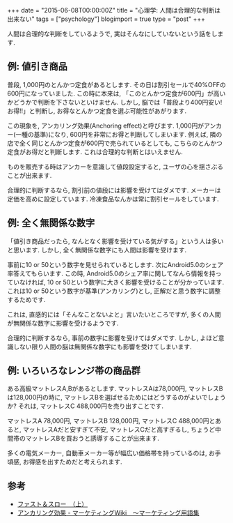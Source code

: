 +++
date = "2015-06-08T00:00:00Z"
title = "心理学: 人間は合理的な判断は出来ない"
tags = ["psychology"]
blogimport = true
type = "post"
+++

人間は合理的な判断をしているようで, 実はそんなにしていないという話をします.


## 例: 値引き商品

普段, 1,000円のとんかつ定食があるとします. その日は割引セールで40%OFFの600円になっていました.
この時に本来は, 「このとんかつ定食が600円」が高いかどうかで判断を下さないといけません.
しかし, 脳では「普段より400円安い!お得!!」と判断し, お得なとんかつ定食を選ぶ可能性があがります.

この現象を, アンカリング効果(Anchoring effect)と呼びます. 1,000円がアンカー(一種の基準)になり,
600円を非常にお得と判断してしまいます. 例えば, 隣の店で全く同じとんかつ定食が600円で売られているとしても,
こちらのとんかつ定食がお得だと判断します. これは合理的な判断とはいえません.

ものを販売する時はアンカーを意識して値段設定すると, ユーザの心を揺さぶることが出来ます.

合理的に判断するなら, 割引前の値段には影響を受けてはダメです. メーカーは定価を高めに設定しています. 冷凍食品なんかは常に割引セールをしています.


## 例: 全く無関係な数字

「値引き商品だったら, なんとなく影響を受けている気がする」という人は多いと思います. しかし, 全く無関係な数字にも人間は影響を受けます.

事前に10 or 50という数字を見せられているとします. 次にAndroid5.0のシェア率答えてもらいます. この時, Android5.0のシェア率に関してなんら情報を持っていなければ,
10 or 50という数字に大きく影響を受けることが分かっています. これは10 or 50という数字が基準(アンカリング)とし, 正解だと思う数字に調整するためです.

これは, 直感的には「そんなことないよと」言いたいところですが, 多くの人間が無関係な数字に影響を受けるようです.

合理的に判断するなら, 事前の数字に影響を受けてはダメです. しかし, よほど意識しない限り人間の脳は無関係な数字にも影響を受けてしまいます.


## 例: いろいろなレンジ帯の商品群

ある高級マットレスA,Bがあるとします. マットレスAは78,000円, マットレスBは128,000円の時に, マットレスBを選ばせるためにはどうするのがよいでしょうか?
それは, マットレスC 488,000円を売り出すことです.

マットレスA 78,000円, マットレスB 128,000円, マットレスC 488,000円とあると,
マットレスAだと安すぎて不安, マットレスCだと高すぎるし, ちょうど中間帯のマットレスBを買おうと誘導することが出来ます.

多くの電気メーカー, 自動車メーカー等が幅広い価格帯を持っているのは, お手頃感, お得感を出すためだと考えられます.


## 参考

- <a href="http://www.amazon.co.jp/gp/product/B00ARDNMEQ/ref=as_li_tf_tl?ie=UTF8&camp=247&creative=1211&creativeASIN=B00ARDNMEQ&linkCode=as2&tag=satoshunblog-22">ファスト＆スロー　（上）</a><img src="http://ir-jp.amazon-adsystem.com/e/ir?t=satoshunblog-22&l=as2&o=9&a=B00ARDNMEQ" width="1" height="1" border="0" alt="" style="border:none !important; margin:0px !important;" />
- [アンカリング効果 - マーケティングWiki　～マーケティング用語集](http://jma2-jp.org/wiki/?アンカリング効果)
